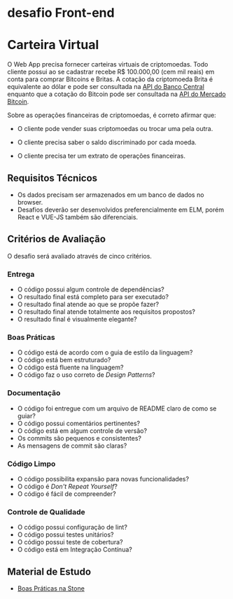 # desafio Front-end

# Carteira Virtual
O Web App precisa fornecer carteiras virtuais de criptomoedas. 
Todo cliente possui ao se cadastrar recebe R$ 100.000,00 (cem mil reais) em conta para comprar Bitcoins e Britas.
A cotação da criptomoeda Brita é equivalente ao dólar e pode ser consultada na [API do Banco Central](https://dadosabertos.bcb.gov.br/dataset/taxas-de-cambio-todos-os-boletins-diarios) enquanto que a cotação do Bitcoin pode ser consultada na [API do Mercado Bitcoin](https://www.mercadobitcoin.net/api/BTC/ticker/).

Sobre as operações financeiras de criptomoedas, é correto afirmar que:

* O cliente pode vender suas criptomoedas ou trocar uma pela outra.

* O cliente precisa saber o saldo discriminado por cada moeda.

* O cliente precisa ter um extrato de operações financeiras.

## Requisitos Técnicos

* Os dados precisam ser armazenados em um banco de dados no browser.
* Desafios deverão ser desenvolvidos preferencialmente em ELM, porém React e VUE-JS também são diferenciais.

## Critérios de Avaliação

O desafio será avaliado através de cinco critérios.

### Entrega

* O código possui algum controle de dependências?
* O resultado final está completo para ser executado?
* O resultado final atende ao que se propõe fazer?
* O resultado final atende totalmente aos requisitos propostos?
* O resultado final é visualmente elegante?

### Boas Práticas

* O código está de acordo com o guia de estilo da linguagem?
* O código está bem estruturado?
* O código está fluente na linguagem?
* O código faz o uso correto de _Design Patterns_?

### Documentação

* O código foi entregue com um arquivo de README claro de como se guiar?
* O código possui comentários pertinentes?
* O código está em algum controle de versão?
* Os commits são pequenos e consistentes?
* As mensagens de commit são claras?

### Código Limpo

* O código possibilita expansão para novas funcionalidades?
* O código é _Don't Repeat Yourself_?
* O código é fácil de compreender?

### Controle de Qualidade

* O código possui configuração de lint?
* O código possui testes unitários?
* O código possui teste de cobertura?
* O código está em Integração Contínua?

## Material de Estudo
* [Boas Práticas na Stone](https://github.com/stone-payments/stoneco-best-practices/blob/master/README_pt.md)
